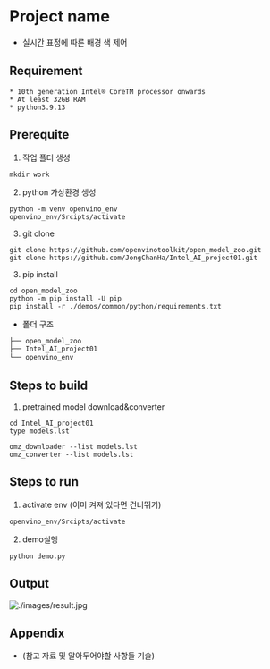# Project name

* 실시간 표정에 따른 배경 색 제어                


## Requirement


```
* 10th generation Intel® CoreTM processor onwards
* At least 32GB RAM
* python3.9.13
```

## Prerequite
1. 작업 폴더 생성      

```shell
mkdir work
```
2. python 가상환경 생성                 
```shell
python -m venv openvino_env
openvino_env/Srcipts/activate
```
3. git clone             
```shell
git clone https://github.com/openvinotoolkit/open_model_zoo.git
git clone https://github.com/JongChanHa/Intel_AI_project01.git
```

3. pip install              
```shell
cd open_model_zoo
python -m pip install -U pip
pip install -r ./demos/common/python/requirements.txt
```

* 폴더 구조
```bash
├── open_model_zoo
├── Intel_AI_project01
└── openvino_env
``` 
## Steps to build 

1. pretrained model download&converter               
```shell
cd Intel_AI_project01
type models.lst

omz_downloader --list models.lst
omz_converter --list models.lst
```

## Steps to run

1. activate env (이미 켜져 있다면 건너뛰기)           
```shell
openvino_env/Srcipts/activate
```
2. demo실행
```shell
python demo.py
```

## Output

![./images/result.jpg](./images/result.jpg)

## Appendix

* (참고 자료 및 알아두어야할 사항들 기술)
